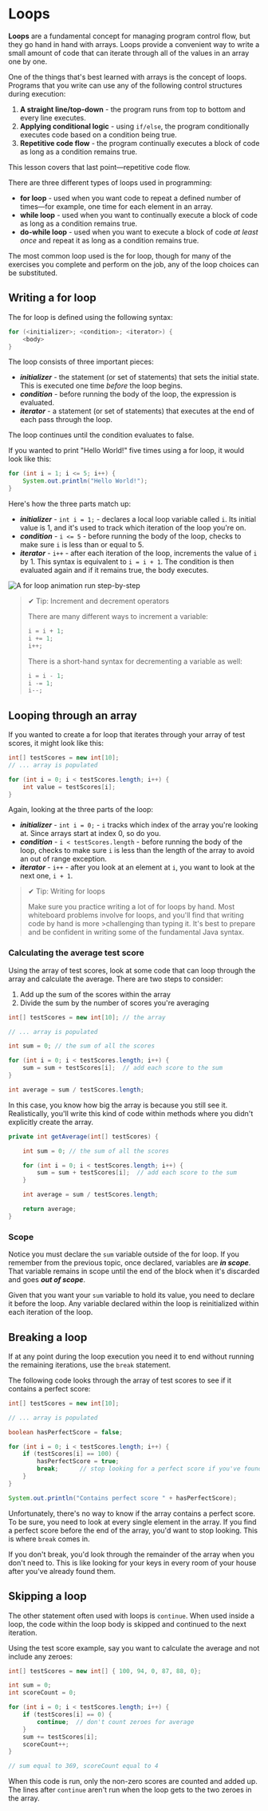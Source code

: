 # Loops

**Loops** are a fundamental concept for managing program control flow, but they go hand in hand with arrays. Loops provide a convenient way to write a small amount of code that can iterate through all of the values in an array one by one.

One of the things that's best learned with arrays is the concept of loops. Programs that you write can use any of the following control structures during execution:

1.  **A straight line/top-down** - the program runs from top to bottom and every line executes.
2.  **Applying conditional logic** - using `if/else`, the program conditionally executes code based on a condition being true.
3.  **Repetitive code flow** - the program continually executes a block of code as long as a condition remains true.

This lesson covers that last point—repetitive code flow.

There are three different types of loops used in programming:

-   **for loop** - used when you want code to repeat a defined number of times—for example, one time for each element in an array.
-   **while loop** - used when you want to continually execute a block of code as long as a condition remains true.
-   **do-while loop** - used when you want to execute a block of code _at least once_ and repeat it as long as a condition remains true.

The most common loop used is the for loop, though for many of the exercises you complete and perform on the job, any of the loop choices can be substituted.

## Writing a for loop
The for loop is defined using the following syntax:

```java
for (<initializer>; <condition>; <iterator>) {
    <body>
}
```

The loop consists of three important pieces:

-   **_initializer_** - the statement (or set of statements) that sets the initial state. This is executed one time _before_ the loop begins.
-   **_condition_** - before running the body of the loop, the expression is evaluated.
-   **_iterator_** - a statement (or set of statements) that executes at the end of each pass through the loop.

The loop continues until the condition evaluates to false.

If you wanted to print "Hello World!" five times using a for loop, it would look like this:

```java
for (int i = 1; i <= 5; i++) {
    System.out.println("Hello World!");
}
```

Here's how the three parts match up:

-   **_initializer_** - `int i = 1;` - declares a local loop variable called `i`. Its initial value is 1, and it's used to track which iteration of the loop you're on.
-   **_condition_** - `i <= 5` - before running the body of the loop, checks to make sure `i` is less than or equal to 5.
-   **_iterator_** - `i++` - after each iteration of the loop, increments the value of `i` by 1. This syntax is equivalent to `i = i + 1`. The condition is then evaluated again and if it remains true, the body executes.

![A for loop animation run step-by-step](https://user-images.githubusercontent.com/94882786/164583111-de7865b3-9b68-462f-9e98-21f7301010cf.gif)

>✔ Tip: Increment and decrement operators
> 
>There are many different ways to increment a variable:
>
>```java
>i = i + 1;
>i += 1;
>i++;
>```
>
>There is a short-hand syntax for decrementing a variable as well:
>
>```java
>i = i - 1;
>i -= 1;
>i--;
>```

## Looping through an array
If you wanted to create a for loop that iterates through your array of test scores, it might look like this:

```java
int[] testScores = new int[10];
// ... array is populated

for (int i = 0; i < testScores.length; i++) {
    int value = testScores[i];
}
```

Again, looking at the three parts of the loop:

-   **_initializer_** - `int i = 0;` - `i` tracks which index of the array you're looking at. Since arrays start at index 0, so do you.
-   **_condition_** - `i < testScores.length` - before running the body of the loop, checks to make sure `i` is less than the length of the array to avoid an out of range exception.
-   **_iterator_** - `i++` - after you look at an element at `i`, you want to look at the next one, `i + 1`.

> ✔ Tip: Writing for loops
> 
>Make sure you practice writing a lot of for loops by hand. Most whiteboard problems involve for loops, and you'll find that writing code by hand is more >challenging than typing it. It's best to prepare and be confident in writing some of the fundamental Java syntax.

### Calculating the average test score
Using the array of test scores, look at some code that can loop through the array and calculate the average. There are two steps to consider:

1.  Add up the sum of the scores within the array
2.  Divide the sum by the number of scores you're averaging

```java
int[] testScores = new int[10]; // the array

// ... array is populated

int sum = 0; // the sum of all the scores

for (int i = 0; i < testScores.length; i++) {
    sum = sum + testScores[i];  // add each score to the sum
}

int average = sum / testScores.length;
```

In this case, you know how big the array is because you still see it. Realistically, you'll write this kind of code within methods where you didn't explicitly create the array.

```java
private int getAverage(int[] testScores) {

    int sum = 0; // the sum of all the scores

    for (int i = 0; i < testScores.length; i++) {
        sum = sum + testScores[i];  // add each score to the sum
    }

    int average = sum / testScores.length;

    return average;
}
```

### Scope
Notice you must declare the `sum` variable outside of the for loop. If you remember from the previous topic, once declared, variables are **_in scope_**. That variable remains in scope until the end of the block when it's discarded and goes **_out of scope_**.

Given that you want your `sum` variable to hold its value, you need to declare it before the loop. Any variable declared within the loop is reinitialized within each iteration of the loop.

## Breaking a loop
If at any point during the loop execution you need it to end without running the remaining iterations, use the `break` statement.

The following code looks through the array of test scores to see if it contains a perfect score:

```java
int[] testScores = new int[10];

// ... array is populated

boolean hasPerfectScore = false;

for (int i = 0; i < testScores.length; i++) {
    if (testScores[i] == 100) {
        hasPerfectScore = true;
        break;      // stop looking for a perfect score if you've found one
    }
}

System.out.println("Contains perfect score " + hasPerfectScore);
```

Unfortunately, there's no way to know if the array contains a perfect score. To be sure, you need to look at every single element in the array. If you find a perfect score before the end of the array, you'd want to stop looking. This is where `break` comes in.

If you don't break, you'd look through the remainder of the array when you don't need to. This is like looking for your keys in every room of your house after you've already found them.

## Skipping a loop
The other statement often used with loops is `continue`. When used inside a loop, the code within the loop body is skipped and continued to the next iteration.

Using the test score example, say you want to calculate the average and not include any zeroes:

```java
int[] testScores = new int[] { 100, 94, 0, 87, 88, 0};

int sum = 0;
int scoreCount = 0;

for (int i = 0; i < testScores.length; i++) {
    if (testScores[i] == 0) {
        continue;  // don't count zeroes for average
    }
    sum += testScores[i];
    scoreCount++;
}

// sum equal to 369, scoreCount equal to 4
```

When this code is run, only the non-zero scores are counted and added up. The lines after `continue` aren't run when the loop gets to the two zeroes in the array.
